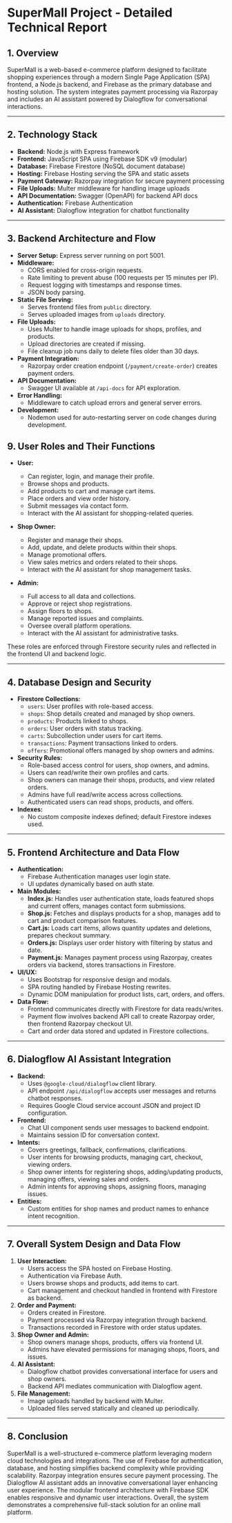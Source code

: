 # SuperMall Project - Detailed Technical Report

## 1. Overview

SuperMall is a web-based e-commerce platform designed to facilitate shopping experiences through a modern Single Page Application (SPA) frontend, a Node.js backend, and Firebase as the primary database and hosting solution. The system integrates payment processing via Razorpay and includes an AI assistant powered by Dialogflow for conversational interactions.

---

## 2. Technology Stack

- **Backend:** Node.js with Express framework
- **Frontend:** JavaScript SPA using Firebase SDK v9 (modular)
- **Database:** Firebase Firestore (NoSQL document database)
- **Hosting:** Firebase Hosting serving the SPA and static assets
- **Payment Gateway:** Razorpay integration for secure payment processing
- **File Uploads:** Multer middleware for handling image uploads
- **API Documentation:** Swagger (OpenAPI) for backend API docs
- **Authentication:** Firebase Authentication
- **AI Assistant:** Dialogflow integration for chatbot functionality

---

## 3. Backend Architecture and Flow

- **Server Setup:** Express server running on port 5001.
- **Middleware:**
  - CORS enabled for cross-origin requests.
  - Rate limiting to prevent abuse (100 requests per 15 minutes per IP).
  - Request logging with timestamps and response times.
  - JSON body parsing.
- **Static File Serving:**
  - Serves frontend files from `public` directory.
  - Serves uploaded images from `uploads` directory.
- **File Uploads:**
  - Uses Multer to handle image uploads for shops, profiles, and products.
  - Upload directories are created if missing.
  - File cleanup job runs daily to delete files older than 30 days.
- **Payment Integration:**
  - Razorpay order creation endpoint (`/payment/create-order`) creates payment orders.
- **API Documentation:**
  - Swagger UI available at `/api-docs` for API exploration.
- **Error Handling:**
  - Middleware to catch upload errors and general server errors.
- **Development:**
  - Nodemon used for auto-restarting server on code changes during development.

## 9. User Roles and Their Functions

- **User:**
  - Can register, login, and manage their profile.
  - Browse shops and products.
  - Add products to cart and manage cart items.
  - Place orders and view order history.
  - Submit messages via contact form.
  - Interact with the AI assistant for shopping-related queries.

- **Shop Owner:**
  - Register and manage their shops.
  - Add, update, and delete products within their shops.
  - Manage promotional offers.
  - View sales metrics and orders related to their shops.
  - Interact with the AI assistant for shop management tasks.

- **Admin:**
  - Full access to all data and collections.
  - Approve or reject shop registrations.
  - Assign floors to shops.
  - Manage reported issues and complaints.
  - Oversee overall platform operations.
  - Interact with the AI assistant for administrative tasks.

These roles are enforced through Firestore security rules and reflected in the frontend UI and backend logic.

---

## 4. Database Design and Security

- **Firestore Collections:**
  - `users`: User profiles with role-based access.
  - `shops`: Shop details created and managed by shop owners.
  - `products`: Products linked to shops.
  - `orders`: User orders with status tracking.
  - `carts`: Subcollection under users for cart items.
  - `transactions`: Payment transactions linked to orders.
  - `offers`: Promotional offers managed by shop owners and admins.
- **Security Rules:**
  - Role-based access control for users, shop owners, and admins.
  - Users can read/write their own profiles and carts.
  - Shop owners can manage their shops, products, and view related orders.
  - Admins have full read/write access across collections.
  - Authenticated users can read shops, products, and offers.
- **Indexes:**
  - No custom composite indexes defined; default Firestore indexes used.

---

## 5. Frontend Architecture and Data Flow

- **Authentication:**
  - Firebase Authentication manages user login state.
  - UI updates dynamically based on auth state.
- **Main Modules:**
  - **Index.js:** Handles user authentication state, loads featured shops and current offers, manages contact form submissions.
  - **Shop.js:** Fetches and displays products for a shop, manages add to cart and product comparison features.
  - **Cart.js:** Loads cart items, allows quantity updates and deletions, prepares checkout summary.
  - **Orders.js:** Displays user order history with filtering by status and date.
  - **Payment.js:** Manages payment process using Razorpay, creates orders via backend, stores transactions in Firestore.
- **UI/UX:**
  - Uses Bootstrap for responsive design and modals.
  - SPA routing handled by Firebase Hosting rewrites.
  - Dynamic DOM manipulation for product lists, cart, orders, and offers.
- **Data Flow:**
  - Frontend communicates directly with Firestore for data reads/writes.
  - Payment flow involves backend API call to create Razorpay order, then frontend Razorpay checkout UI.
  - Cart and order data stored and updated in Firestore collections.

---

## 6. Dialogflow AI Assistant Integration

- **Backend:**
  - Uses `@google-cloud/dialogflow` client library.
  - API endpoint `/api/dialogflow` accepts user messages and returns chatbot responses.
  - Requires Google Cloud service account JSON and project ID configuration.
- **Frontend:**
  - Chat UI component sends user messages to backend endpoint.
  - Maintains session ID for conversation context.
- **Intents:**
  - Covers greetings, fallback, confirmations, clarifications.
  - User intents for browsing products, managing cart, checkout, viewing orders.
  - Shop owner intents for registering shops, adding/updating products, managing offers, viewing sales and orders.
  - Admin intents for approving shops, assigning floors, managing issues.
- **Entities:**
  - Custom entities for shop names and product names to enhance intent recognition.

---

## 7. Overall System Design and Data Flow

1. **User Interaction:**
   - Users access the SPA hosted on Firebase Hosting.
   - Authentication via Firebase Auth.
   - Users browse shops and products, add items to cart.
   - Cart management and checkout handled in frontend with Firestore as backend.
2. **Order and Payment:**
   - Orders created in Firestore.
   - Payment processed via Razorpay integration through backend.
   - Transactions recorded in Firestore with order status updates.
3. **Shop Owner and Admin:**
   - Shop owners manage shops, products, offers via frontend UI.
   - Admins have elevated permissions for managing shops, floors, and issues.
4. **AI Assistant:**
   - Dialogflow chatbot provides conversational interface for users and shop owners.
   - Backend API mediates communication with Dialogflow agent.
5. **File Management:**
   - Image uploads handled by backend with Multer.
   - Uploaded files served statically and cleaned up periodically.

---

## 8. Conclusion

SuperMall is a well-structured e-commerce platform leveraging modern cloud technologies and integrations. The use of Firebase for authentication, database, and hosting simplifies backend complexity while providing scalability. Razorpay integration ensures secure payment processing. The Dialogflow AI assistant adds an innovative conversational layer enhancing user experience. The modular frontend architecture with Firebase SDK enables responsive and dynamic user interactions. Overall, the system demonstrates a comprehensive full-stack solution for an online mall platform.

